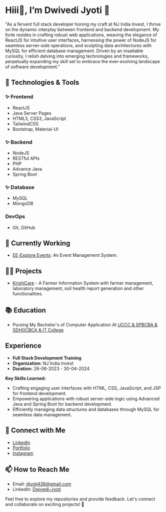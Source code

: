 # Hiii👋, I’m Dwivedi Jyoti 💞

"As a fervent full stack developer honing my craft at NJ India Invest, I thrive on the dynamic interplay between frontend and backend development. 
My forte resides in crafting robust web applications, weaving the elegance of ReactJS for intuitive user interfaces,
harnessing the power of NodeJS for seamless server-side operations, and sculpting data architectures with MySQL for efficient database management.
Driven by an insatiable curiosity, I relish delving into emerging technologies and frameworks,
perpetually expanding my skill set to embrace the ever-evolving landscape of software development."

## 🔧 Technologies & Tools

### ✨ Frontend 
- ReactJS
- Java Server Pages
- HTML5, CSS3, JavaScript
- TailwindCSS
- Bootstrap, Material-UI

### ✨ Backend
- NodeJS
- RESTful APIs
- PHP
- Advance Java
- Spring Boot

### ✨ Database
- MySQL
- MongoDB

### DevOps
- Git, GitHub

## 🌱 Currently Working 
- [EE-Explore Events](): An Event Management System.

## 👨‍💻 Projects
- [KrishiCare]() - A Farmer Information System with farmer management, laboratory management, soil health report generation and other functionalities.

## 📚 Education
- Pursing My Bechelor's of Computer Application At [UCCC & SPBCBA & SDHGCBCA & IT College](https://udhnacollege.ac.in/Home.php)

## Experience
- **Full Stack Development Training**
- **Organization:** NJ India Invest
- **Duration:** 26-06-2023 - 30-04-2024

**Key Skills Learned:**
- Crafting engaging user interfaces with HTML, CSS, JavaScript, and JSP for frontend development.
- Empowering applications with robust server-side logic using Advanced Java and Spring Boot for backend development.
- Efficiently managing data structures and databases through MySQL for seamless data management.

## 🤝 Connect with Me
- [LinkedIn]()
- [Portfolio]()
- [Instagram]()

## 📫 How to Reach Me

- Email: djyoti436@gmail.com
- LinkedIn: [Dwivedi-Jyoti]()

 Feel free to explore my repositories and provide feedback. Let's connect and collaborate on exciting projects! 🚀

<!---
Dwivedi-03/Dwivedi-03 is a ✨ special ✨ repository because its `README.md` (this file) appears on your GitHub profile.
You can click the Preview link to take a look at your changes.
--->
